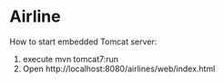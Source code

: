 # Airline
How to start embedded Tomcat server:
1) execute mvn tomcat7:run
2) Open http://localhost:8080/airlines/web/index.html
